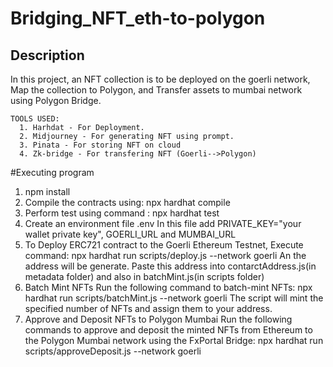 # Bridging_NFT_eth-to-polygon
## Description
In this project, an NFT collection is to be deployed on the goerli network, Map the collection to Polygon, and Transfer assets to mumbai network using Polygon Bridge.
```
TOOLS USED:
  1. Harhdat - For Deployment.
  2. Midjourney - For generating NFT using prompt.
  3. Pinata - For storing NFT on cloud
  4. Zk-bridge - For transfering NFT (Goerli-->Polygon)
```
#Executing program
1. npm install
2. Compile the contracts using:  npx hardhat compile
3. Perform test using command : npx hardhat test
4. Create an environment file .env
   In this file add PRIVATE_KEY="your wallet private key", GOERLI_URL and MUMBAI_URL
5. To Deploy ERC721 contract to the Goerli Ethereum Testnet, Execute command:
   npx hardhat run scripts/deploy.js --network goerli 
An the address will be generate. Paste this address into contarctAddress.js(in metadata folder) and also in batchMint.js(in scripts folder)
6. Batch Mint NFTs
Run the following command to batch-mint NFTs: npx hardhat run scripts/batchMint.js --network goerli
The script will mint the specified number of NFTs and assign them to your address.
7. Approve and Deposit NFTs to Polygon Mumbai
Run the following commands to approve and deposit the minted NFTs from Ethereum to the Polygon Mumbai network using the FxPortal Bridge:
npx hardhat run scripts/approveDeposit.js --network goerli

